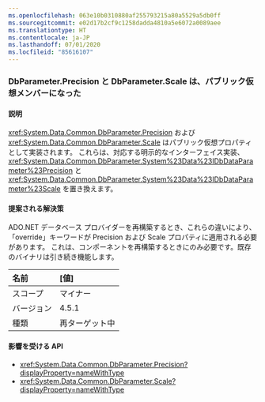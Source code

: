 ```yaml
---
ms.openlocfilehash: 063e10b0310880af255793215a80a5529a5db0ff
ms.sourcegitcommit: e02d17b2cf9c1258dadda4810a5e6072a0089aee
ms.translationtype: HT
ms.contentlocale: ja-JP
ms.lasthandoff: 07/01/2020
ms.locfileid: "85616107"
---
```

### <a name="dbparameterprecision-and-dbparameterscale-are-now-public-virtual-members"></a>DbParameter.Precision と DbParameter.Scale は、パブリック仮想メンバーになった

#### <a name="details"></a>説明

<xref:System.Data.Common.DbParameter.Precision> および <xref:System.Data.Common.DbParameter.Scale> はパブリック仮想プロパティとして実装されます。 これらは、対応する明示的なインターフェイス実装、<xref:System.Data.Common.DbParameter.System%23Data%23IDbDataParameter%23Precision> と <xref:System.Data.Common.DbParameter.System%23Data%23IDbDataParameter%23Scale> を置き換えます。

#### <a name="suggestion"></a>提案される解決策

ADO.NET データベース プロバイダーを再構築するとき、これらの違いにより、「override」キーワードが Precision および Scale プロパティに適用される必要があります。 これは、コンポーネントを再構築するときにのみ必要です。既存のバイナリは引き続き機能します。

| 名前    | [値]       |
|:--------|:------------|
| スコープ   | マイナー       |
| バージョン | 4.5.1       |
| 種類    | 再ターゲット中 |

#### <a name="affected-apis"></a>影響を受ける API

- <xref:System.Data.Common.DbParameter.Precision?displayProperty=nameWithType>
- <xref:System.Data.Common.DbParameter.Scale?displayProperty=nameWithType>

